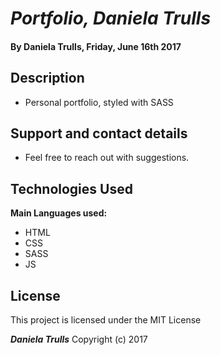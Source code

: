
# _Portfolio, Daniela Trulls_

#### By **Daniela Trulls, Friday, June 16th 2017**

## Description

* Personal portfolio, styled with SASS

## Support and contact details

* Feel free to reach out with suggestions.

## Technologies Used

**Main Languages used:**

* HTML
* CSS
* SASS
* JS

## License

This project is licensed under the MIT License

**_Daniela Trulls_** Copyright (c) 2017
